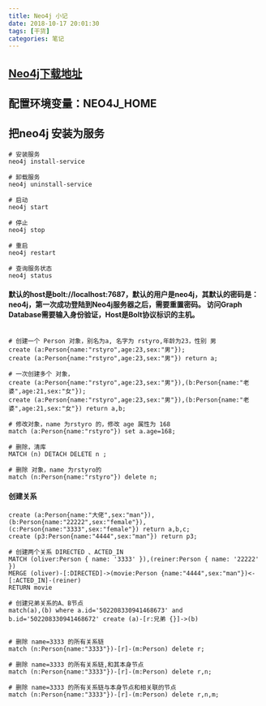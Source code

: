 ```yaml
---
title: Neo4j 小记
date: 2018-10-17 20:01:30
tags: [干货]
categories: 笔记
---
```

## [Neo4j下载地址](https://neo4j.com/download-center/#releases)
## 配置环境变量：NEO4J_HOME
## 把neo4j 安装为服务
```
# 安装服务
neo4j install-service

# 卸载服务
neo4j uninstall-service

# 启动
neo4j start

# 停止
neo4j stop
	
# 重启
neo4j restart

# 查询服务状态
neo4j status

```

#### 默认的host是bolt://localhost:7687，默认的用户是neo4j，其默认的密码是：neo4j，第一次成功登陆到Neo4j服务器之后，需要重置密码。 访问Graph Database需要输入身份验证，Host是Bolt协议标识的主机。


```

# 创建一个 Person 对象，别名为a, 名字为 rstyro,年龄为23，性别 男
create (a:Person{name:"rstyro",age:23,sex:"男"});
create (a:Person{name:"rstyro",age:23,sex:"男"}) return a;

# 一次创建多个 对象，
create (a:Person{name:"rstyro",age:23,sex:"男"}),(b:Person{name:"老婆",age:21,sex:"女"});
create (a:Person{name:"rstyro",age:23,sex:"男"}),(b:Person{name:"老婆",age:21,sex:"女"}) return a,b;

# 修改对象，name 为rstyro 的，修改 age 属性为 168
match (a:Person{name:"rstyro"}) set a.age=168;

# 删除，清库
MATCH (n) DETACH DELETE n ;

# 删除 对象，name 为rstyro的
match (n:Person{name:"rstyro"}) delete n;
```

#### 创建关系
```
create (a:Person{name:"大佬",sex:"man"}),(b:Person{name:"22222",sex:"female"}),(c:Person{name:"3333",sex:"female"}) return a,b,c;
create (p3:Person{name:"4444",sex:"man"}) return p3;

# 创建两个关系 DIRECTED 、ACTED_IN
MATCH (oliver:Person { name: '3333' }),(reiner:Person { name: '22222' })
MERGE (oliver)-[:DIRECTED]->(movie:Person {name:"4444",sex:"man"})<-[:ACTED_IN]-(reiner)
RETURN movie

# 创建兄弟关系的A、B节点
match(a),(b) where a.id='502208330941468673' and b.id='502208330941468672' create (a)-[r:兄弟 {}]->(b)


# 删除 name=3333 的所有关系链
match (n:Person{name:"3333"})-[r]-(m:Person) delete r;

# 删除 name=3333 的所有关系链,和其本身节点
match (n:Person{name:"3333"})-[r]-(m:Person) delete r,n;

# 删除 name=3333 的所有关系链与本身节点和相关联的节点
match (n:Person{name:"3333"})-[r]-(m:Person) delete r,n,m;

```
